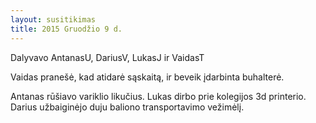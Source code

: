 ```yaml
---
layout: susitikimas
title: 2015 Gruodžio 9 d.
---
```

Dalyvavo AntanasU, DariusV, LukasJ ir VaidasT 


Vaidas pranešė, kad atidarė sąskaitą, ir beveik įdarbinta buhalterė.

Antanas rūšiavo variklio likučius.
Lukas dirbo prie kolegijos 3d printerio.
Darius užbaiginėjo duju baliono transportavimo vežimėlį.


